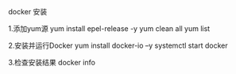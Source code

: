 docker 安装

1.添加yum源
yum install epel-release -y
yum clean all
yum list

2.安装并运行Docker
yum install docker-io –y
systemctl start docker

3.检查安装结果
docker info

